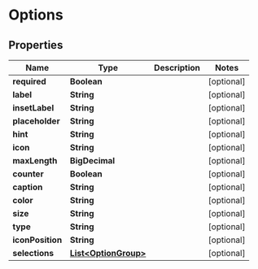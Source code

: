 

# Options


## Properties

| Name | Type | Description | Notes |
|------------ | ------------- | ------------- | -------------|
|**required** | **Boolean** |  |  [optional] |
|**label** | **String** |  |  [optional] |
|**insetLabel** | **String** |  |  [optional] |
|**placeholder** | **String** |  |  [optional] |
|**hint** | **String** |  |  [optional] |
|**icon** | **String** |  |  [optional] |
|**maxLength** | **BigDecimal** |  |  [optional] |
|**counter** | **Boolean** |  |  [optional] |
|**caption** | **String** |  |  [optional] |
|**color** | **String** |  |  [optional] |
|**size** | **String** |  |  [optional] |
|**type** | **String** |  |  [optional] |
|**iconPosition** | **String** |  |  [optional] |
|**selections** | [**List&lt;OptionGroup&gt;**](OptionGroup.md) |  |  [optional] |



